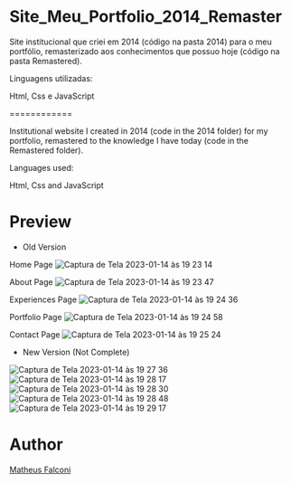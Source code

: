 # Site_Meu_Portfolio_2014_Remaster

Site institucional que criei em 2014 (código na pasta 2014) para o meu portfólio, remasterizado aos conhecimentos que possuo hoje (código na pasta Remastered).

Linguagens utilizadas:

Html, Css e JavaScript

============

Institutional website I created in 2014 (code in the 2014 folder) for my portfolio, remastered to the knowledge I have today (code in the Remastered folder).

Languages used:

Html, Css and JavaScript

# Preview

- Old Version

Home Page
![Captura de Tela 2023-01-14 às 19 23 14](https://user-images.githubusercontent.com/33550514/212499721-f2acd6dd-46e9-4a84-b12f-38969cc4d279.png)

About Page
![Captura de Tela 2023-01-14 às 19 23 47](https://user-images.githubusercontent.com/33550514/212499740-0ba6d410-fff2-4292-8706-bf4505e04626.png)

Experiences Page
![Captura de Tela 2023-01-14 às 19 24 36](https://user-images.githubusercontent.com/33550514/212499769-6271e45f-cde6-4e96-9906-4b389e6e6f2e.png)

Portfolio Page
![Captura de Tela 2023-01-14 às 19 24 58](https://user-images.githubusercontent.com/33550514/212499780-8b9f60b8-6a6b-4825-a45f-f5ba34f299dd.png)

Contact Page
![Captura de Tela 2023-01-14 às 19 25 24](https://user-images.githubusercontent.com/33550514/212499796-beb49b92-d32b-4d11-8888-fbed56ccde41.png)

- New Version (Not Complete)

![Captura de Tela 2023-01-14 às 19 27 36](https://user-images.githubusercontent.com/33550514/212499859-982d98f4-a225-42cd-8f06-355069d6e947.png)
![Captura de Tela 2023-01-14 às 19 28 17](https://user-images.githubusercontent.com/33550514/212499881-b44b2d08-8003-4baf-bad5-49284455fa83.png)
![Captura de Tela 2023-01-14 às 19 28 30](https://user-images.githubusercontent.com/33550514/212499890-6f241d0f-a922-4b6a-9f95-bcc36281582e.png)
![Captura de Tela 2023-01-14 às 19 28 48](https://user-images.githubusercontent.com/33550514/212499902-da18e112-7c0b-4cd4-87fd-46e276653c8f.png)
![Captura de Tela 2023-01-14 às 19 29 17](https://user-images.githubusercontent.com/33550514/212499928-b969761d-4ec1-474e-8f0b-2172e669a823.png)

# Author

<a href="https://github.com/matheuspfalconi">Matheus Falconi</a>
